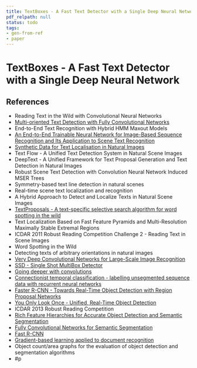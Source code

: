 ```yaml
---
title: TextBoxes - A Fast Text Detector with a Single Deep Neural Network
pdf_relpath: null
status: todo
tags:
- gen-from-ref
- paper
---
```


# TextBoxes - A Fast Text Detector with a Single Deep Neural Network

## References

- Reading Text in the Wild with Convolutional Neural Networks
- [Multi-oriented Text Detection with Fully Convolutional Networks](./multi-oriented-text-detection-with-fully-convolutional-networks.md)
- End-to-End Text Recognition with Hybrid HMM Maxout Models
- [An End-to-End Trainable Neural Network for Image-Based Sequence Recognition and Its Application to Scene Text Recognition](./an-end-to-end-trainable-neural-network-for-image-based-sequence-recognition-and-its-application-to-scene-text-recognition.md)
- [Synthetic Data for Text Localisation in Natural Images](./synthetic-data-for-text-localisation-in-natural-images.md)
- Text Flow - A Unified Text Detection System in Natural Scene Images
- DeepText - A Unified Framework for Text Proposal Generation and Text Detection in Natural Images
- Robust Scene Text Detection with Convolution Neural Network Induced MSER Trees
- Symmetry-based text line detection in natural scenes
- Real-time scene text localization and recognition
- A Hybrid Approach to Detect and Localize Texts in Natural Scene Images
- [TextProposals - A text-specific selective search algorithm for word spotting in the wild](./textproposals-a-text-specific-selective-search-algorithm-for-word-spotting-in-the-wild.md)
- Text Localization Based on Fast Feature Pyramids and Multi-Resolution Maximally Stable Extremal Regions
- ICDAR 2011 Robust Reading Competition Challenge 2 - Reading Text in Scene Images
- Word Spotting in the Wild
- Detecting texts of arbitrary orientations in natural images
- [Very Deep Convolutional Networks for Large-Scale Image Recognition](./very-deep-convolutional-networks-for-large-scale-image-recognition.md)
- [SSD - Single Shot MultiBox Detector](./ssd-single-shot-multibox-detector.md)
- [Going deeper with convolutions](./going-deeper-with-convolutions.md)
- [Connectionist temporal classification - labelling unsegmented sequence data with recurrent neural networks](./connectionist-temporal-classification-labelling-unsegmented-sequence-data-with-recurrent-neural-networks.md)
- [Faster R-CNN - Towards Real-Time Object Detection with Region Proposal Networks](./faster-r-cnn-towards-real-time-object-detection-with-region-proposal-networks.md)
- [You Only Look Once - Unified, Real-Time Object Detection](./you-only-look-once-unified-real-time-object-detection.md)
- ICDAR 2013 Robust Reading Competition
- [Rich Feature Hierarchies for Accurate Object Detection and Semantic Segmentation](./rich-feature-hierarchies-for-accurate-object-detection-and-semantic-segmentation.md)
- [Fully Convolutional Networks for Semantic Segmentation](./fully-convolutional-networks-for-semantic-segmentation.md)
- [Fast R-CNN](./fast-r-cnn.md)
- [Gradient-based learning applied to document recognition](./gradient-based-learning-applied-to-document-recognition.md)
- Object count/area graphs for the evaluation of object detection and segmentation algorithms
- #p
